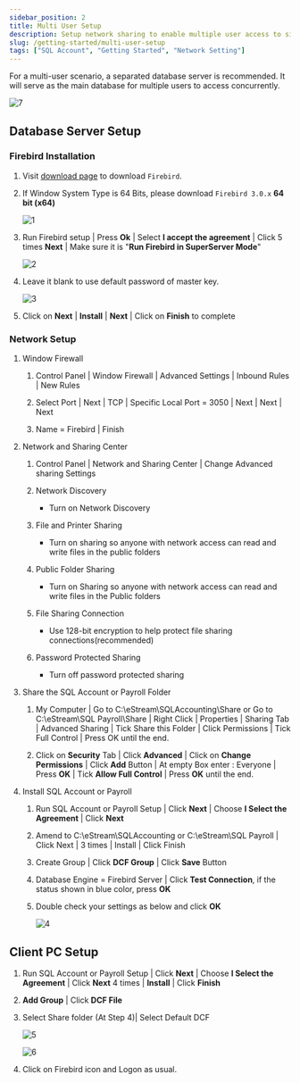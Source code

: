 ```yaml
---
sidebar_position: 2
title: Multi User Setup
description: Setup network sharing to enable multiple user access to single database server
slug: /getting-started/multi-user-setup
tags: ["SQL Account", "Getting Started", "Network Setting"]
---
```


For a multi-user scenario, a separated database server is recommended. It will serve as the main database for multiple users to access concurrently.

![7](../../static/img/getting-started/network-setting/7.png)

## Database Server Setup

### Firebird Installation

   1. Visit [download page](http://www.sql.com.my/support/downloads) to download `Firebird`.

   2. If Window System Type is 64 Bits, please download `Firebird 3.0.x` **64 bit (x64)**

      ![1](../../static/img/getting-started/network-setting/1.png)

   3. Run Firebird setup | Press **Ok** | Select **I accept the agreement** | Click 5 times **Next** | Make sure it is "**Run Firebird in SuperServer Mode**"

      ![2](../../static/img/getting-started/network-setting/2.png)

   4. Leave it blank to use default password of master key.

      ![3](../../static/img/getting-started/network-setting/3.png)

   5. Click on **Next** | **Install** | **Next** | Click on **Finish** to complete

### Network Setup

1. Window Firewall

   1. Control Panel | Window Firewall | Advanced Settings | Inbound Rules | New Rules

   2. Select Port | Next | TCP | Specific Local Port = 3050 | Next | Next | Next

   3. Name = Firebird | Finish

2. Network and Sharing Center

   1. Control Panel | Network and Sharing Center | Change Advanced sharing Settings

   2. Network Discovery

      - Turn on Network Discovery

   3. File and Printer Sharing

      - Turn on sharing so anyone with network access can read and write files in the public folders

   4. Public Folder Sharing

      - Turn on Sharing so anyone with network access can read and write files in the Public folders

   5. File Sharing Connection

      - Use 128-bit encryption to help protect file sharing connections(recommended)

   6. Password Protected Sharing

      - Turn off password protected sharing

3. Share the SQL Account or Payroll Folder

   1. My Computer | Go to C:\eStream\SQLAccounting\Share or Go to C:\eStream\SQL Payroll\Share | Right Click | Properties | Sharing Tab | Advanced Sharing | Tick Share this Folder | Click Permissions | Tick Full Control | Press OK until the end.

   2. Click on **Security** Tab | Click **Advanced** | Click on **Change Permissions** | Click **Add** Button | At empty Box enter : Everyone | Press **OK** | Tick **Allow Full Control** | Press **OK** until the end.

4. Install SQL Account or Payroll

   1. Run SQL Account or Payroll Setup | Click **Next** | Choose **I Select the Agreement** | Click **Next**

   2. Amend to C:\eStream\SQLAccounting or C:\eStream\SQL Payroll | Click Next | 3 times | Install | Click Finish

   3. Create Group | Click **DCF Group** | Click **Save** Button

   4. Database Engine = Firebird Server | Click **Test Connection**, if the status shown in blue color, press **OK**

   5. Double check your settings as below and click **OK**

      ![4](../../static/img/getting-started/network-setting/4.png)

## Client PC Setup

   1. Run SQL Account or Payroll Setup | Click **Next** | Choose **I Select the Agreement** | Click **Next** 4 times | **Install** | Click **Finish**

   2. **Add Group** | Click **DCF File**

   3. Select Share folder (At Step 4)| Select Default DCF

      ![5](../../static/img/getting-started/network-setting/5.png)

      ![6](../../static/img/getting-started/network-setting/6.png)

   4. Click on Firebird icon and Logon as usual.
